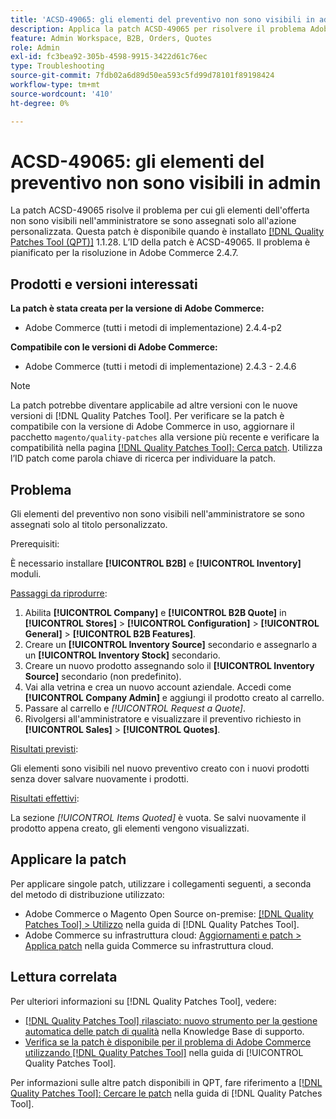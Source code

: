 ```yaml
---
title: 'ACSD-49065: gli elementi del preventivo non sono visibili in admin'
description: Applica la patch ACSD-49065 per risolvere il problema Adobe Commerce, se gli elementi del preventivo non sono visibili nell’amministratore se sono assegnati solo al titolo personalizzato.
feature: Admin Workspace, B2B, Orders, Quotes
role: Admin
exl-id: fc3bea92-305b-4598-9915-3422d61c76ec
type: Troubleshooting
source-git-commit: 7fdb02a6d89d50ea593c5fd99d78101f89198424
workflow-type: tm+mt
source-wordcount: '410'
ht-degree: 0%

---
```


# ACSD-49065: gli elementi del preventivo non sono visibili in admin

La patch ACSD-49065 risolve il problema per cui gli elementi dell&#39;offerta non sono visibili nell&#39;amministratore se sono assegnati solo all&#39;azione personalizzata. Questa patch è disponibile quando è installato [[!DNL Quality Patches Tool (QPT)]](https://experienceleague.adobe.com/it/docs/commerce-operations/tools/quality-patches-tool/quality-patches-tool-to-self-serve-quality-patches) 1.1.28. L’ID della patch è ACSD-49065. Il problema è pianificato per la risoluzione in Adobe Commerce 2.4.7.

## Prodotti e versioni interessati

**La patch è stata creata per la versione di Adobe Commerce:**

* Adobe Commerce (tutti i metodi di implementazione) 2.4.4-p2

**Compatibile con le versioni di Adobe Commerce:**

* Adobe Commerce (tutti i metodi di implementazione) 2.4.3 - 2.4.6

>[!NOTE]
>
>La patch potrebbe diventare applicabile ad altre versioni con le nuove versioni di [!DNL Quality Patches Tool]. Per verificare se la patch è compatibile con la versione di Adobe Commerce in uso, aggiornare il pacchetto `magento/quality-patches` alla versione più recente e verificare la compatibilità nella pagina [[!DNL Quality Patches Tool]: Cerca patch](https://experienceleague.adobe.com/tools/commerce-quality-patches/index.html?lang=it). Utilizza l’ID patch come parola chiave di ricerca per individuare la patch.

## Problema

Gli elementi del preventivo non sono visibili nell&#39;amministratore se sono assegnati solo al titolo personalizzato.

Prerequisiti:

È necessario installare **[!UICONTROL B2B]** e **[!UICONTROL Inventory]** moduli.

<u>Passaggi da riprodurre</u>:

1. Abilita **[!UICONTROL Company]** e **[!UICONTROL B2B Quote]** in **[!UICONTROL Stores]** > **[!UICONTROL Configuration]** > **[!UICONTROL General]** > **[!UICONTROL B2B Features]**.
1. Creare un **[!UICONTROL Inventory Source]** secondario e assegnarlo a un **[!UICONTROL Inventory Stock]** secondario.
1. Creare un nuovo prodotto assegnando solo il **[!UICONTROL Inventory Source]** secondario (non predefinito).
1. Vai alla vetrina e crea un nuovo account aziendale. Accedi come **[!UICONTROL Company Admin]** e aggiungi il prodotto creato al carrello.
1. Passare al carrello e *[!UICONTROL Request a Quote]*.
1. Rivolgersi all&#39;amministratore e visualizzare il preventivo richiesto in **[!UICONTROL Sales]** > **[!UICONTROL Quotes]**.

<u>Risultati previsti</u>:

Gli elementi sono visibili nel nuovo preventivo creato con i nuovi prodotti senza dover salvare nuovamente i prodotti.

<u>Risultati effettivi</u>:

La sezione *[!UICONTROL Items Quoted]* è vuota. Se salvi nuovamente il prodotto appena creato, gli elementi vengono visualizzati.

## Applicare la patch

Per applicare singole patch, utilizzare i collegamenti seguenti, a seconda del metodo di distribuzione utilizzato:

* Adobe Commerce o Magento Open Source on-premise: [[!DNL Quality Patches Tool] > Utilizzo](/help/tools/quality-patches-tool/usage.md) nella guida di [!DNL Quality Patches Tool].
* Adobe Commerce su infrastruttura cloud: [Aggiornamenti e patch > Applica patch](https://experienceleague.adobe.com/docs/commerce-cloud-service/user-guide/develop/upgrade/apply-patches.html?lang=it) nella guida Commerce su infrastruttura cloud.

## Lettura correlata

Per ulteriori informazioni su [!DNL Quality Patches Tool], vedere:

* [[!DNL Quality Patches Tool] rilasciato: nuovo strumento per la gestione automatica delle patch di qualità](https://experienceleague.adobe.com/it/docs/commerce-operations/tools/quality-patches-tool/quality-patches-tool-to-self-serve-quality-patches) nella Knowledge Base di supporto.
* [Verifica se la patch è disponibile per il problema di Adobe Commerce utilizzando  [!DNL Quality Patches Tool]](/help/tools/quality-patches-tool/patches-available-in-qpt/check-patch-for-magento-issue-with-magento-quality-patches.md) nella guida di [!UICONTROL Quality Patches Tool].


Per informazioni sulle altre patch disponibili in QPT, fare riferimento a [[!DNL Quality Patches Tool]: Cercare le patch](https://experienceleague.adobe.com/tools/commerce-quality-patches/index.html?lang=it) nella guida di [!DNL Quality Patches Tool].

